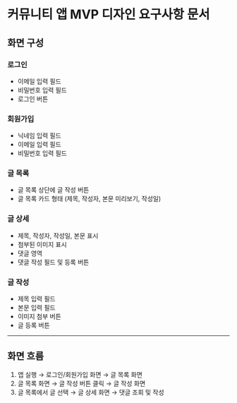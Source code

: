 # 커뮤니티 앱 MVP 디자인 요구사항 문서

## 화면 구성

### 로그인

- 이메일 입력 필드
- 비밀번호 입력 필드
- 로그인 버튼

### 회원가입

- 닉네임 입력 필드
- 이메일 입력 필드
- 비밀번호 입력 필드

### 글 목록

- 글 목록 상단에 글 작성 버튼
- 글 목록 카드 형태 (제목, 작성자, 본문 미리보기, 작성일)

### 글 상세

- 제목, 작성자, 작성일, 본문 표시
- 첨부된 이미지 표시
- 댓글 영역
- 댓글 작성 필드 및 등록 버튼

### 글 작성

- 제목 입력 필드
- 본문 입력 필드
- 이미지 첨부 버튼
- 글 등록 버튼

---

## 화면 흐름

1. 앱 실행 → 로그인/회원가입 화면 → 글 목록 화면
2. 글 목록 화면 → 글 작성 버튼 클릭 → 글 작성 화면
3. 글 목록에서 글 선택 → 글 상세 화면 → 댓글 조회 및 작성